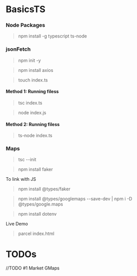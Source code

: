 # BasicsTS

### Node Packages

> npm install -g typescript ts-node

### jsonFetch

> npm init -y

> npm install axios

> touch index.ts

#### Method 1: Running filess

> tsc index.ts

> node index.js

#### Method 2: Running filess

> ts-node index.ts

### Maps

> tsc --init

> npm install faker

To link with JS

> npm install @types/faker

> npm install @types/googlemaps --save-dev | npm i -D @types/google.maps

> npm install dotenv

Live Demo

> parcel index.html

# TODOs

//TODO #1 Market GMaps
